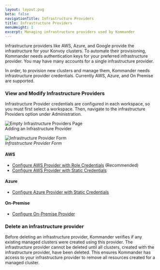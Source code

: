 ```yaml
---
layout: layout.pug
beta: false
navigationTitle: Infrastructure Providers
title: Infrastructure Providers
menuWeight: 1
excerpt: Managing infrastructure providers used by Kommander
---
```


Infrastructure providers like AWS, Azure, and Google provide the infrastructure for your Konvoy clusters. To automate their provisioning, Kommander needs authentication keys for your preferred infrastructure provider. You may have many accounts for a single infrastructure provider.

In order, to provision new clusters and manage them, Kommander needs infrastructure provider credentials. Currently AWS, Azure, and On Premise are supported.

### View and Modify Infrastructure Providers

Infrastructure Provider credentials are configured in each workspace, so you must first select a workspace. Then, navigate to the infrastructure Providers option under Administration.

![Empty Infrastructure Providers Page](/dkp/kommander/1.3/img/empty-infrastructure-providers.png)
<br />Adding an Infrastructure Provider

![Infrastructure Provider Form](/dkp/kommander/1.3/img/add-infrastructure-provider.png)
<br />_Infrastructure Provider Form_

#### AWS

- [Configure AWS Provider with Role Credentials](/dkp/kommander/1.3/operations/infrastructure-providers/configure-aws-infrastructure-provider-roles) (Recommended)
- [Configure AWS Provider with Static Credentials](/dkp/kommander/1.3/operations/infrastructure-providers/configure-aws-infrastructure-provider-static-credentials)

#### Azure

- [Configure Azure Provider with Static Credentials](/dkp/kommander/1.3/operations/infrastructure-providers/configure-azure-infrastructure-provider)

#### On-Premise

- [Configure On-Premise Provider](/dkp/kommander/1.3/operations/infrastructure-providers/configure-on-prem-provider)

### Delete an infrastructure provider

Before deleting an infrastructure provider, Kommander verifies if any existing managed clusters were created using this provider. The infrastructure provider cannot be deleted until all clusters, created with the infrastructure provider, have been deleted. This ensures Kommander has access to your infrastructure provider to remove all resources created for a managed cluster.
